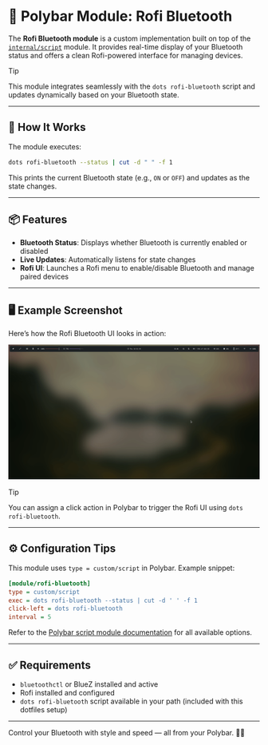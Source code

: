 # 📶 Polybar Module: Rofi Bluetooth

The **Rofi Bluetooth module** is a custom implementation built on top of the [`internal/script`](https://github.com/polybar/polybar/wiki/Module:-script) module. It provides real-time display of your Bluetooth status and offers a clean Rofi-powered interface for managing devices.

> [!TIP]
> This module integrates seamlessly with the `dots rofi-bluetooth` script and updates dynamically based on your Bluetooth state.

---

## 🔧 How It Works

The module executes:

```sh
dots rofi-bluetooth --status | cut -d " " -f 1
```

This prints the current Bluetooth state (e.g., `ON` or `OFF`) and updates as the state changes.

---

## 📦 Features

- **Bluetooth Status**: Displays whether Bluetooth is currently enabled or disabled
- **Live Updates**: Automatically listens for state changes
- **Rofi UI**: Launches a Rofi menu to enable/disable Bluetooth and manage paired devices

---

## 🖥️ Example Screenshot

Here’s how the Rofi Bluetooth UI looks in action:

![Rofi Bluetooth](https://github.com/ulises-jeremias/dotfiles/blob/master/docs/images/polybar/modules/rofi-bluetooth.gif?raw=true)

> [!TIP]
> You can assign a click action in Polybar to trigger the Rofi UI using `dots rofi-bluetooth`.

---

## ⚙️ Configuration Tips

This module uses `type = custom/script` in Polybar. Example snippet:

```ini
[module/rofi-bluetooth]
type = custom/script
exec = dots rofi-bluetooth --status | cut -d ' ' -f 1
click-left = dots rofi-bluetooth
interval = 5
```

Refer to the [Polybar script module documentation](https://github.com/polybar/polybar/wiki/Module:-script) for all available options.

---

## ✅ Requirements

- `bluetoothctl` or BlueZ installed and active
- Rofi installed and configured
- `dots rofi-bluetooth` script available in your path (included with this dotfiles setup)

---

Control your Bluetooth with style and speed — all from your Polybar. 🔵📡
